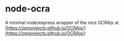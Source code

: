 # node-ocra

A minimal node/express wrapper of the nice OCRAjs at [https://zenprojects.github.io/OCRAjs/](https://zenprojects.github.io/OCRAjs/)